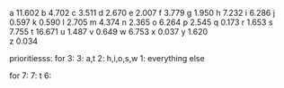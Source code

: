 a 	11.602
b 	4.702
c 	3.511
d 	2.670
e 	2.007
f 	3.779
g 	1.950
h 	7.232
i 	6.286
j 	0.597
k 	0.590
l 	2.705
m 	4.374
n 	2.365
o 	6.264
p 	2.545
q 	0.173
r 	1.653
s 	7.755
t 	16.671
u 	1.487
v 	0.649
w 	6.753
x 	0.037
y 	1.620	
z 	0.034

prioritiesss:
for 3:
3: a,t
2: h,i,o,s,w
1: everything else

for 7:
7: t
6: 
